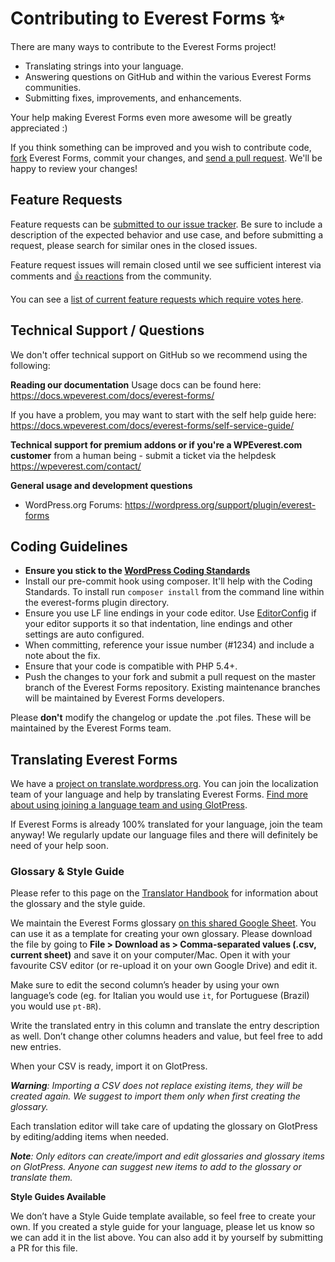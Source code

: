 # Contributing to Everest Forms ✨

There are many ways to contribute to the Everest Forms project!

- Translating strings into your language.
- Answering questions on GitHub and within the various Everest Forms communities.
- Submitting fixes, improvements, and enhancements.

Your help making Everest Forms even more awesome will be greatly appreciated :)

If you think something can be improved and you wish to contribute code,
[fork](https://help.github.com/articles/fork-a-repo/) Everest Forms, commit your changes,
and [send a pull request](https://help.github.com/articles/using-pull-requests/). We'll be happy to review your changes!

## Feature Requests

Feature requests can be [submitted to our issue tracker](https://github.com/wpeverest/everest-forms/issues/new?template=Feature_request.md). Be sure to include a description of the expected behavior and use case, and before submitting a request, please search for similar ones in the closed issues.

Feature request issues will remain closed until we see sufficient interest via comments and [👍 reactions](https://help.github.com/articles/about-discussions-in-issues-and-pull-requests/) from the community.

You can see a [list of current feature requests which require votes here](https://github.com/wpeverest/everest-forms/issues?q=label%3A%22votes+needed%22+label%3Aenhancement+sort%3Areactions-%2B1-desc+is%3Aclosed).

## Technical Support / Questions

We don't offer technical support on GitHub so we recommend using the following:

**Reading our documentation**
Usage docs can be found here: https://docs.wpeverest.com/docs/everest-forms/

If you have a problem, you may want to start with the self help guide here: https://docs.wpeverest.com/docs/everest-forms/self-service-guide/

**Technical support for premium addons or if you're a WPEverest.com customer**
 from a human being - submit a ticket via the helpdesk
https://wpeverest.com/contact/

**General usage and development questions**
- WordPress.org Forums: https://wordpress.org/support/plugin/everest-forms

## Coding Guidelines

- **Ensure you stick to the [WordPress Coding Standards](https://make.wordpress.org/core/handbook/best-practices/coding-standards/php/)**
- Install our pre-commit hook using composer. It'll help with the Coding Standards. To install run `composer install` from the command line within the everest-forms plugin directory.
- Ensure you use LF line endings in your code editor. Use [EditorConfig](http://editorconfig.org/) if your editor supports it so that indentation, line endings and other settings are auto configured.
- When committing, reference your issue number (#1234) and include a note about the fix.
- Ensure that your code is compatible with PHP 5.4+.
- Push the changes to your fork and submit a pull request on the master branch of the Everest Forms repository. Existing maintenance branches will be maintained by Everest Forms developers.

Please **don't** modify the changelog or update the .pot files. These will be maintained by the Everest Forms team.

## Translating Everest Forms

We have a [project on translate.wordpress.org](https://translate.wordpress.org/projects/wp-plugins/everest-forms). You can join the localization team of your language and help by translating Everest Forms. [Find more about using joining a language team and using GlotPress](https://make.wordpress.org/polyglots/handbook/tools/glotpress-translate-wordpress-org/).

If Everest Forms is already 100% translated for your language, join the team anyway! We regularly update our language files and there will definitely be need of your help soon.

### Glossary & Style Guide

Please refer to this page on the [Translator Handbook](https://make.wordpress.org/polyglots/handbook/translating/glossary-style-guide/) for information about the glossary and the style guide.

We maintain the Everest Forms glossary [on this shared Google Sheet](https://docs.google.com/spreadsheets/d/1Pobl2nNWieaSpZND9-Bwa4G8pnMU7QYceKsXuWCwSxQ/edit?usp=sharing). You can use it as a template for creating your own glossary.
Please download the file by going to **File > Download as > Comma-separated values (.csv, current sheet)** and save it on your computer/Mac. Open it with your favourite CSV editor (or re-upload it on your own Google Drive) and edit it.

Make sure to edit the second column’s header by using your own language’s code (eg. for Italian you would use `it`, for Portuguese (Brazil) you would use `pt-BR`).

Write the translated entry in this column and translate the entry description as well.
Don’t change other columns headers and value, but feel free to add new entries.

When your CSV is ready, import it on GlotPress.

_**Warning**: Importing a CSV does not replace existing items, they will be created again. We suggest to import them only when first creating the glossary._

Each translation editor will take care of updating the glossary on GlotPress by editing/adding items when needed.

_**Note**: Only editors can create/import and edit glossaries and glossary items on GlotPress. Anyone can suggest new items to add to the glossary or translate them._

**Style Guides Available**

We don’t have a Style Guide template available, so feel free to create your own. If you created a style guide for your language, please let us know so we can add it in the list above. You can also add it by yourself by submitting a PR for this file.
